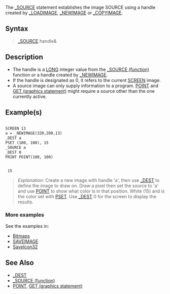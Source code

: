 The [_SOURCE](_SOURCE) statement establishes the image SOURCE using a handle created by [_LOADIMAGE](_LOADIMAGE), [_NEWIMAGE](_NEWIMAGE) or [_COPYIMAGE](_COPYIMAGE).

## Syntax

> [_SOURCE](_SOURCE) handle&

## Description

* The handle is a [LONG](LONG) integer value from the [_SOURCE (function)](_SOURCE-(function)) function or a handle created by [_NEWIMAGE](_NEWIMAGE). 
* If the handle is designated as 0, it refers to the current [SCREEN](SCREEN) image.
* A source image can only supply information to a program. [POINT](POINT) and [GET (graphics statement)](GET-(graphics-statement)) might require a source other than the one currently active.

## Example(s)

```vb

SCREEN 13
a = _NEWIMAGE(320,200,13)
_DEST a
PSET (100, 100), 15
_SOURCE a
_DEST 0
PRINT POINT(100, 100) 

```

```text

 15

```

> *Explanation:* Create a new image with handle 'a', then use [_DEST](_DEST) to define the image to draw on. Draw a pixel then set the source to 'a' and use [POINT](POINT) to show what color is in that position. White (15) and is the color set with [PSET](PSET). Use [_DEST](_DEST) 0 for the screen to display the results.

### More examples

See the examples in:

* [Bitmaps](Bitmaps)
* [SAVEIMAGE](SAVEIMAGE)
* [SaveIcon32](SaveIcon32)

## See Also

* [_DEST](_DEST)
* [_SOURCE (function)](_SOURCE-(function))
* [POINT](POINT), [GET (graphics statement)](GET-(graphics-statement))
